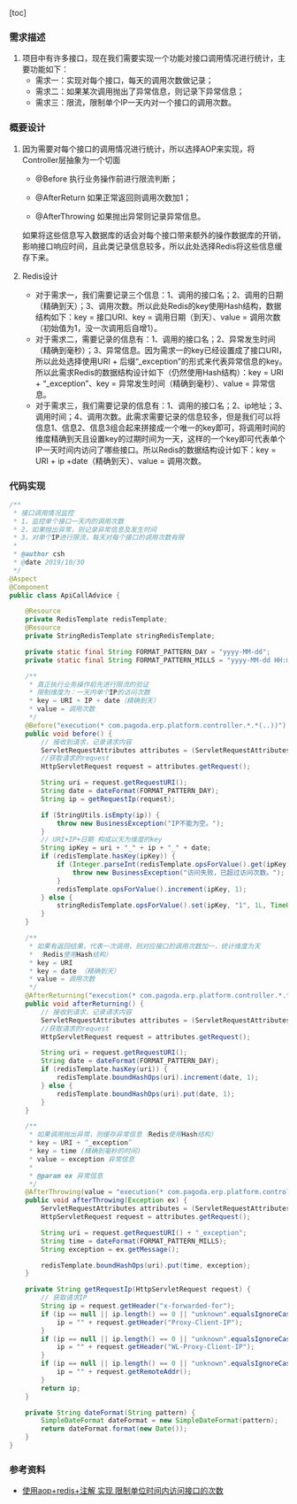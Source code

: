 

[toc]

### 需求描述

1. 项目中有许多接口，现在我们需要实现一个功能对接口调用情况进行统计，主要功能如下：
   * 需求一：实现对每个接口，每天的调用次数做记录；
   * 需求二：如果某次调用抛出了异常信息，则记录下异常信息；
   * 需求三：限流，限制单个IP一天内对一个接口的调用次数。

### 概要设计

1. 因为需要对每个接口的调用情况进行统计，所以选择AOP来实现，将Controller层抽象为一个切面

   * @Before 执行业务操作前进行限流判断；

   * @AfterReturn 如果正常返回则调用次数加1；
   * @AfterThrowing 如果抛出异常则记录异常信息。

   如果将这些信息写入数据库的话会对每个接口带来额外的操作数据库的开销，影响接口响应时间，且此类记录信息较多，所以此处选择Redis将这些信息缓存下来。

   

2. Redis设计

   * 对于需求一，我们需要记录三个信息：1、调用的接口名；2、调用的日期（精确到天）；3、调用次数。所以此处Redis的key使用Hash结构，数据结构如下：key = 接口URI、key = 调用日期（到天）、value = 调用次数（初始值为1，没一次调用后自增1）。
   * 对于需求二，需要记录的信息有：1、调用的接口名；2、异常发生时间（精确到毫秒）；3、异常信息。因为需求一的key已经设置成了接口URI，所以此处选择使用URI + 后缀“_exception”的形式来代表异常信息的key。所以此需求Redis的数据结构设计如下（仍然使用Hash结构）：key = URI + “\_exception”、key = 异常发生时间（精确到毫秒）、value = 异常信息。
   * 对于需求三，我们需要记录的信息有：1、调用的接口名；2、ip地址；3、调用时间；4、调用次数。此需求需要记录的信息较多，但是我们可以将信息1、信息2、信息3组合起来拼接成一个唯一的key即可，将调用时间的维度精确到天且设置key的过期时间为一天，这样的一个key即可代表单个IP一天时间内访问了哪些接口。所以Redis的数据结构设计如下：key = URI + ip +date（精确到天）、value = 调用次数。

###  代码实现

   ```java
   /**
    * 接口调用情况监控
    * 1、监控单个接口一天内的调用次数
    * 2、如果抛出异常，则记录异常信息及发生时间
    * 3、对单个IP进行限流，每天对每个接口的调用次数有限
    *
    * @author csh
    * @date 2019/10/30
    */
   @Aspect
   @Component
   public class ApiCallAdvice {
   
       @Resource
       private RedisTemplate redisTemplate;
       @Resource
       private StringRedisTemplate stringRedisTemplate;
   
       private static final String FORMAT_PATTERN_DAY = "yyyy-MM-dd";
       private static final String FORMAT_PATTERN_MILLS = "yyyy-MM-dd HH:mm:ss:SSS";
   
       /**
        * 真正执行业务操作前先进行限流的验证
        * 限制维度为：一天内单个IP的访问次数
        * key = URI + IP + date（精确到天）
        * value = 调用次数
        */
       @Before("execution(* com.pagoda.erp.platform.controller.*.*(..))")
       public void before() {
           // 接收到请求，记录请求内容
           ServletRequestAttributes attributes = (ServletRequestAttributes) RequestContextHolder.getRequestAttributes();
           //获取请求的request
           HttpServletRequest request = attributes.getRequest();
   
           String uri = request.getRequestURI();
           String date = dateFormat(FORMAT_PATTERN_DAY);
           String ip = getRequestIp(request);
   
           if (StringUtils.isEmpty(ip)) {
               throw new BusinessException("IP不能为空。");
           }
           // URI+IP+日期 构成以天为维度的key
           String ipKey = uri + "_" + ip + "_" + date;
           if (redisTemplate.hasKey(ipKey)) {
               if (Integer.parseInt(redisTemplate.opsForValue().get(ipKey).toString()) > 10000) {
                   throw new BusinessException("访问失败，已超过访问次数。");
               }
               redisTemplate.opsForValue().increment(ipKey, 1);
           } else {
               stringRedisTemplate.opsForValue().set(ipKey, "1", 1L, TimeUnit.DAYS);
           }
       }
   
       /**
        * 如果有返回结果，代表一次调用，则对应接口的调用次数加一，统计维度为天
        * （Redis使用Hash结构）
        * key = URI
        * key = date （精确到天）
        * value = 调用次数
        */
       @AfterReturning("execution(* com.pagoda.erp.platform.controller.*.*(..))")
       public void afterReturning() {
           // 接收到请求，记录请求内容
           ServletRequestAttributes attributes = (ServletRequestAttributes) RequestContextHolder.getRequestAttributes();
           //获取请求的request
           HttpServletRequest request = attributes.getRequest();
   
           String uri = request.getRequestURI();
           String date = dateFormat(FORMAT_PATTERN_DAY);
           if (redisTemplate.hasKey(uri)) {
               redisTemplate.boundHashOps(uri).increment(date, 1);
           } else {
               redisTemplate.boundHashOps(uri).put(date, 1);
           }
       }
   
       /**
        * 如果调用抛出异常，则缓存异常信息（Redis使用Hash结构）
        * key = URI + “_exception”
        * key = time (精确到毫秒的时间)
        * value = exception 异常信息
        *
        * @param ex 异常信息
        */
       @AfterThrowing(value = "execution(* com.pagoda.erp.platform.controller.*.*(..))", throwing = "ex")
       public void afterThrowing(Exception ex) {
           ServletRequestAttributes attributes = (ServletRequestAttributes) RequestContextHolder.getRequestAttributes();
           HttpServletRequest request = attributes.getRequest();
   
           String uri = request.getRequestURI() + "_exception";
           String time = dateFormat(FORMAT_PATTERN_MILLS);
           String exception = ex.getMessage();
   
           redisTemplate.boundHashOps(uri).put(time, exception);
       }
   
       private String getRequestIp(HttpServletRequest request) {
           // 获取请求IP
           String ip = request.getHeader("x-forwarded-for");
           if (ip == null || ip.length() == 0 || "unknown".equalsIgnoreCase(ip) || "null".equals(ip)) {
               ip = "" + request.getHeader("Proxy-Client-IP");
           }
           if (ip == null || ip.length() == 0 || "unknown".equalsIgnoreCase(ip) || "null".equals(ip)) {
               ip = "" + request.getHeader("WL-Proxy-Client-IP");
           }
           if (ip == null || ip.length() == 0 || "unknown".equalsIgnoreCase(ip) || "null".equals(ip)) {
               ip = "" + request.getRemoteAddr();
           }
           return ip;
       }
   
       private String dateFormat(String pattern) {
           SimpleDateFormat dateFormat = new SimpleDateFormat(pattern);
           return dateFormat.format(new Date());
       }
   }
   ```

   

### 参考资料

   * [使用aop+redis+注解 实现 限制单位时间内访问接口的次数]( https://blog.csdn.net/yali_aini/article/details/92653982 )